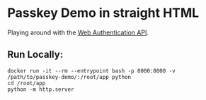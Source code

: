 # Passkey Demo in straight HTML

Playing around with the [Web Authentication API](https://developer.mozilla.org/en-US/docs/Web/API/Web_Authentication_API). 

## Run Locally:

```shell
docker run -it --rm --entrypoint bash -p 8000:8000 -v /path/to/passkey-demo/:/root/app python
cd /root/app
python -m http.server
```
